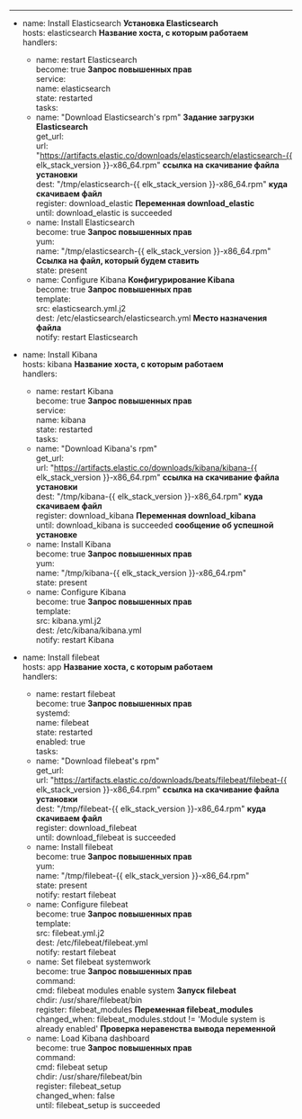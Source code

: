 ---
- name: Install Elasticsearch **Установка Elasticsearch**   
  hosts: elasticsearch **Название хоста, с которым работаем**    
  handlers:   
    - name: restart Elasticsearch   
      become: true **Запрос повышенных прав**   
      service:   
        name: elasticsearch   
        state: restarted   
  tasks:   
    - name: "Download Elasticsearch's rpm" **Задание загрузки Elasticsearch**    
      get_url:   
        url: "https://artifacts.elastic.co/downloads/elasticsearch/elasticsearch-{{ elk_stack_version }}-x86_64.rpm" **ссылка на скачивание файла установки**    
        dest: "/tmp/elasticsearch-{{ elk_stack_version }}-x86_64.rpm" **куда скачиваем файл**    
      register: download_elastic **Переменная download_elastic**    
      until: download_elastic is succeeded   
    - name: Install Elasticsearch   
      become: true  **Запрос повышенных прав**     
      yum:    
        name: "/tmp/elasticsearch-{{ elk_stack_version }}-x86_64.rpm" **Ссылка на файл, который будем ставить**   
        state: present   
    - name: Configure Kibana **Конфигурирование Kibana**   
      become: true  **Запрос повышенных прав**   
      template:   
        src: elasticsearch.yml.j2     
        dest: /etc/elasticsearch/elasticsearch.yml **Место назначения файла**   
      notify: restart Elasticsearch   
   
- name: Install Kibana   
  hosts: kibana **Название хоста, с которым работаем**    
  handlers:   
    - name: restart Kibana   
      become: true  **Запрос повышенных прав**    
      service:   
        name: kibana   
        state: restarted   
  tasks:   
    - name: "Download Kibana's rpm"   
      get_url:    
        url: "https://artifacts.elastic.co/downloads/kibana/kibana-{{ elk_stack_version }}-x86_64.rpm" **ссылка на скачивание файла установки**   
        dest: "/tmp/kibana-{{ elk_stack_version }}-x86_64.rpm" **куда скачиваем файл**   
      register: download_kibana **Переменная download_kibana**    
      until: download_kibana is succeeded **сообщение об успешной установке**   
    - name: Install Kibana   
      become: true  **Запрос повышенных прав**   
      yum:   
        name: "/tmp/kibana-{{ elk_stack_version }}-x86_64.rpm"   
        state: present   
    - name: Configure Kibana   
      become: true  **Запрос повышенных прав**   
      template:   
        src: kibana.yml.j2   
        dest: /etc/kibana/kibana.yml   
      notify: restart Kibana    
   
- name: Install filebeat   
  hosts: app **Название хоста, с которым работаем**    
  handlers:   
    - name: restart filebeat   
      become: true  **Запрос повышенных прав**   
      systemd:   
        name: filebeat    
        state: restarted   
        enabled: true    
  tasks:   
    - name: "Download filebeat's rpm"    
      get_url:   
        url: "https://artifacts.elastic.co/downloads/beats/filebeat/filebeat-{{ elk_stack_version }}-x86_64.rpm" **ссылка на скачивание файла установки**   
        dest: "/tmp/filebeat-{{ elk_stack_version }}-x86_64.rpm" **куда скачиваем файл**   
      register: download_filebeat   
      until: download_filebeat is succeeded    
    - name: Install filebeat   
      become: true  **Запрос повышенных прав**    
      yum:   
        name: "/tmp/filebeat-{{ elk_stack_version }}-x86_64.rpm"    
        state: present     
      notify: restart filebeat   
    - name: Configure filebeat   
      become: true  **Запрос повышенных прав**    
      template:   
        src: filebeat.yml.j2   
        dest: /etc/filebeat/filebeat.yml   
      notify: restart filebeat   
    - name: Set filebeat systemwork   
      become: true  **Запрос повышенных прав**    
      command:   
        cmd: filebeat modules enable system **Запуск filebeat**    
        chdir: /usr/share/filebeat/bin   
      register: filebeat_modules **Переменная filebeat_modules**    
      changed_when: filebeat_modules.stdout != 'Module system is already enabled' **Проверка неравенства вывода переменной**    
    - name: Load Kibana dashboard   
      become: true  **Запрос повышенных прав**    
      command:   
        cmd: filebeat setup   
        chdir: /usr/share/filebeat/bin   
      register: filebeat_setup    
      changed_when: false    
      until: filebeat_setup is succeeded    
